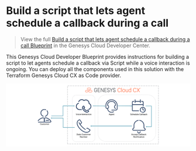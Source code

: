 # Build a script that lets agent schedule a callback during a call

> View the full [Build a script that lets agent schedule a callback during a call Blueprint](https://developer.mypurecloud.com/blueprints/schedule-callback-via-script/ "Goes to the Build a script that lets agent schedule a callback during a call Blueprint") in the Genesys Cloud Developer Center.

This Genesys Cloud Developer Blueprint provides instructions for building a script to let agents schedule a callback via Script while a voice interaction is ongoing. You can deploy all the components used in this solution with the Terraform Genesys Cloud CX as Code provider.

![Overview](blueprint/images/overview.png "Overview")
